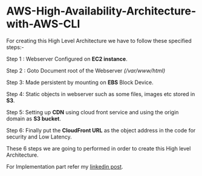 # AWS-High-Availability-Architecture-with-AWS-CLI

For creating this High Level Architecture we have to follow these specified steps:-

Step 1 : Webserver Configured on **EC2 instance**.

Step 2 : Goto Document root of the Webserver *(/var/www/html)*

Step 3: Made persistent by mounting on **EBS** Block Device.

Step 4: Static objects in webserver such as some files, images etc stored in **S3**.

Step 5: Setting up **CDN** using cloud front service and using the origin domain as **S3 bucket**.

Step 6: Finally put the **CloudFront URL** as the object address in the code for security and Low Latency.

These 6 steps we are going to performed in order to create this High level Architecture.

For Implementation part refer my [linkedin post](https://www.linkedin.com/posts/anurag-vashishth-7b7bb8156_aws-awscloud-awscsa-activity-6747947352641851393-zYb2).
